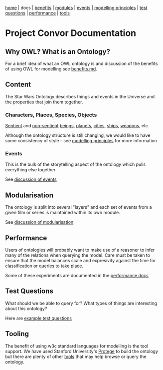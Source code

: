 [home](../) |
docs |
[benefits](benefits.md) |
[modules](modularisation.md) |
[events](events.md) |
[modelling principles](modelling-principles.md) |
[test questions](test-questions.md) |
[performance](performance.md) |
[tools](tools.md)

# Project Convor Documentation

## Why OWL? What is an Ontology?

For a brief idea of what an OWL ontology is and discussion of the benefits of using OWL for modelling see
[benefits.md](benefits.md).

## Content

The Star Wars Ontology describes things and events in the Universe and
the properties that join them together.

### Characters, Places, Species, Objects
[Sentient](https://star-wars-ontology.up.railway.app/classes/374374782/) 
and [non-sentient](https://star-wars-ontology.up.railway.app/classes/22421630/)
[beings](https://star-wars-ontology.up.railway.app/classes/-889051517/),
[planets](https://star-wars-ontology.up.railway.app/classes/1439953820/),
[cities](https://star-wars-ontology.up.railway.app/classes/-951016593/),
[ships](https://star-wars-ontology.up.railway.app/classes/-950541248/),
[weapons](https://star-wars-ontology.up.railway.app/classes/1633895456/), etc

Although the ontology structure is still changing, we would like to have some consistency of style - see [modelling principles](modelling%20principles.md) for more information

### Events
This is the bulk of the storytelling aspect of the ontology which pulls everything else together

See [discussion of events](events.md)

## Modularisation

The ontology is split into several "layers" and each set of events from a given film or series is
maintained within its own module.

See [discussion of modularisation](modularisation.md)

## Performance

Users of ontologies will probably want to make use of a reasoner
to infer many of the relations when querying the model. Care must be taken to
ensure that the model balances scale and expresivity against the time for classification
or queries to take place.

Some of these experiments are documented in the [performance docs](performance.md)

## Test Questions

What should we be able to query for? What types of things are interesting about this
ontology?

Here are [example test questions](test%20questions.md)

## Tooling

The benefit of using w3c standard languages for modelling is the tool support.
We have used Stanford University's [Protege](https://protege.stanford.edu) to build the ontology
but there are plenty of other [tools](tools.md) that may help browse or query the ontology.
